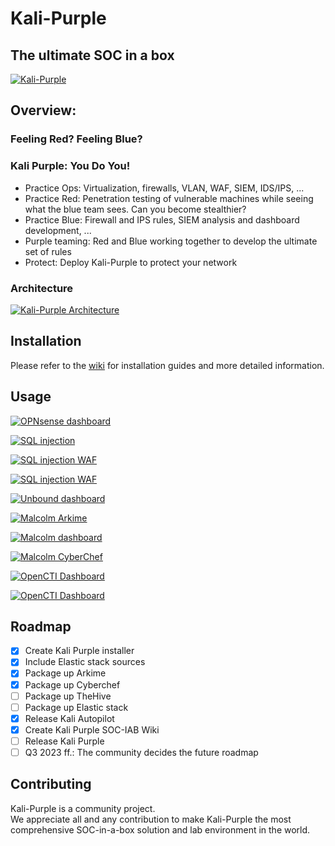 # Kali-Purple

## The ultimate SOC in a box

[![Kali-Purple](./pictures/kali-purple-logo-dragon-purple_white.png)](./pictures/kali-purple-logo-dragon-purple_white.png)

## Overview:

### Feeling Red? Feeling Blue?

### Kali Purple: You Do You!

- Practice Ops: Virtualization, firewalls, VLAN, WAF, SIEM, IDS/IPS, ...
- Practice Red: Penetration testing of vulnerable machines while seeing what the blue team sees. Can you become stealthier?
- Practice Blue: Firewall and IPS rules, SIEM analysis and dashboard development, ...
- Purple teaming: Red and Blue working together to develop the ultimate set of rules
- Protect: Deploy Kali-Purple to protect your network

### Architecture

[![Kali-Purple Architecture](./pictures/Kali-Purple-03-Architecture.png)](./pictures/Kali-Purple-03-Architecture.png)

## Installation

Please refer to the [wiki](https://gitlab.com/kalilinux/documentation/kali-purple/-/wikis/home) for installation guides and more detailed information.

## Usage

[![OPNsense dashboard](./pictures/Elastic-01-Dashboard-OPNsense.png)](./pictures/Elastic-01-Dashboard-OPNsense.png)  

[![SQL injection](./pictures/SQL-Injection-01.png)](./pictures/SQL-Injection-01.png)  

[![SQL injection WAF](./pictures/SQL-Injection-03-WithWAF.png)](./pictures/SQL-Injection-03-WithWAF.png)  

[![SQL injection WAF](./pictures/GVM-01-Overview.png)](./pictures/GVM-01-Overview.png)  

[![Unbound dashboard](./pictures/Elastic-05-Dashboard-Unbound.png)](./pictures/Elastic-05-Dashboard-Unbound.png)  

[![Malcolm Arkime](./pictures/Malcolm-01-Arkime.png)](./pictures/Malcolm-01-Arkime.png)  

[![Malcolm dashboard](./pictures/Malcolm-10-Dashboard.png)](./pictures/Malcolm-10-Dashboard.png)  

[![Malcolm CyberChef](./pictures/Malcolm-06-CyberChef.png)](./pictures/Malcolm-06-CyberChef.png)  

[![OpenCTI Dashboard](./pictures/OpenCTI-01-Dashboard.png)](./pictures/OpenCTI-01-Dashboard.png)  

[![OpenCTI Dashboard](./pictures/OpenCTI-02-Vulnerabilities.png)](./pictures/OpenCTI-02-Vulnerabilities.png)  

## Roadmap

- [x] Create Kali Purple installer
- [x] Include Elastic stack sources
- [x] Package up Arkime
- [x] Package up Cyberchef
- [ ] Package up TheHive
- [ ] Package up Elastic stack
- [x] Release Kali Autopilot
- [x] Create Kali Purple SOC-IAB Wiki
- [ ] Release Kali Purple
- [ ] Q3 2023 ff.: The community decides the future roadmap  

## Contributing

Kali-Purple is a community project.  
We appreciate all and any contribution to make Kali-Purple the most comprehensive SOC-in-a-box solution and lab environment in the world.  
